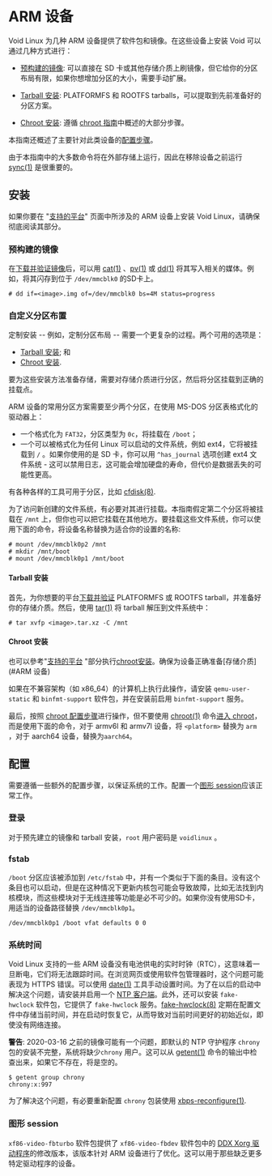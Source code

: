 # ARM 设备

Void Linux 为几种 ARM 设备提供了软件包和镜像。在这些设备上安装 Void 可以通过几种方式进行：

- [预构建的镜像](预构建的镜像): 可以直接在 SD 卡或其他存储介质上刷镜像，但它给你的分区布局有限，如果你想增加分区的大小，需要手动扩展。
   
- [Tarball 安装](#tarball-安装): PLATFORMFS 和 ROOTFS tarballs，可以提取到先前准备好的分区方案。
- [Chroot 安装](#chroot-安装): 遵循 [chroot 指南](https://docs.voidlinux.org/installation/guides/chroot.html)中概述的大部分步骤。

本指南还概述了主要针对此类设备的[配置步骤](#配置)。

由于本指南中的大多数命令将在外部存储上运行，因此在移除设备之前运行 [sync(1)](https://man.voidlinux.org/sync.1) 是很重要的。

## 安装

如果你要在 "[支持的平台](./platforms.md)" 页面中所涉及的 ARM 设备上安装 Void Linux，请确保彻底阅读其部分。

### 预构建的镜像

在[下载并验证镜像](../../index.md)后，可以用 [cat(1)](https://man.voidlinux.org/cat.1) 、[pv(1)](https://man.voidlinux.org/pv.1) 或 [dd(1)](https://man.voidlinux.org/dd.1) 将其写入相关的媒体。例如，将其闪存到位于 `/dev/mmcblk0` 的SD卡上。

```
# dd if=<image>.img of=/dev/mmcblk0 bs=4M status=progress
```

### 自定义分区布置

定制安装 -- 例如，定制分区布局 -- 需要一个更复杂的过程。两个可用的选项是：

- [Tarball 安装](#tarball-安装); 和
- [Chroot 安装](#chroot-安装).

要为这些安装方法准备存储，需要对存储介质进行分区，然后将分区挂载到正确的挂载点。

ARM 设备的常用分区方案需要至少两个分区，在使用 MS-DOS 分区表格式化的驱动器上：

- 一个格式化为 `FAT32`，分区类型为 `0c`，将挂载在 `/boot`；
-  一个可以被格式化为任何 Linux 可以启动的文件系统，例如 ext4，它将被挂载到 `/` 。如果你使用的是 SD 卡，你可以用 `^has_journal` 选项创建 ext4 文件系统 - 这可以禁用日志，这可能会增加硬盘的寿命，但代价是数据丢失的可能性更高。

有各种各样的工具可用于分区，比如
[cfdisk(8)](https://man.voidlinux.org/cfdisk.8).

为了访问新创建的文件系统，有必要对其进行挂载。本指南假定第二个分区将被挂载在 `/mnt` 上，但你也可以把它挂载在其他地方。要挂载这些文件系统，你可以使用下面的命令，将设备名称替换为适合你的设置的名称:

```
# mount /dev/mmcblk0p2 /mnt
# mkdir /mnt/boot
# mount /dev/mmcblk0p1 /mnt/boot
```

#### Tarball 安装

首先，为你想要的平台[下载并验证](../../index.md) PLATFORMFS 或 ROOTFS tarball，并准备好你的存储介质。然后，使用 [tar(1)](https://man.voidlinux.org/tar.1) 将 tarball 解压到文件系统中：

```
# tar xvfp <image>.tar.xz -C /mnt
```

#### Chroot 安装

也可以參考"[支持的平台](./platforms.md) "部分执行[chroot安装](./chroot.md)。确保为设备正确准备[存储介质](#ARM 设备)

如果在不兼容架构（如 x86_64）的计算机上执行此操作，请安装 `qemu-user-static` 和 `binfmt-support` 软件包，并在安装前启用 `binfmt-support` 服务。

最后，按照 [chroot 配置步骤](../chroot.md#配置)进行操作，但不要使用 [chroot(1)](https://man.voidlinux.org/chroot.1) 命令[进入 chroot](../chroot.md#进入-chroot)，而是使用下面的命令，对于 armv6l 和 armv7l 设备，将 `<platform>` 替换为 `arm` ，对于 aarch64 设备，替换为`aarch64`。


## 配置

需要遵循一些额外的配置步骤，以保证系统的工作。配置一个[图形 session](../../../config/graphical-session/index.md)应该正常工作。


### 登录

对于预先建立的镜像和 tarball 安装，`root` 用户密码是 `voidlinux` 。

### fstab

`/boot` 分区应该被添加到 `/etc/fstab` 中，并有一个类似于下面的条目。没有这个条目也可以启动，但是在这种情况下更新内核包可能会导致故障，比如无法找到内核模块，而这些模块对于无线连接等功能是必不可少的。如果你没有使用SD卡，用适当的设备路径替换 `/dev/mmcblk0p1`。


```
/dev/mmcblk0p1 /boot vfat defaults 0 0
```

### 系统时间

Void Linux 支持的一些 ARM 设备没有电池供电的实时时钟（RTC），这意味着一旦断电，它们将无法跟踪时间。在浏览网页或使用软件包管理器时，这个问题可能表现为 HTTPS 错误。可以使用 [date(1)](https://man.voidlinux.org/date.1) 工具手动设置时间。为了在以后的启动中解决这个问题，请安装并启用一个 [NTP 客户端](../../../config/date-time.md#ntp)。此外，还可以安装 `fake-hwclock` 软件包，它提供了 `fake-hwclock` 服务。[fake-hwclock(8)](https://man.voidlinux.org/fake-hwclock.8) 定期在配置文件中存储当前时间，并在启动时恢复它，从而导致对当前时间更好的初始近似，即使没有网络连接。

**警告**: 2020-03-16 之前的镜像可能有一个问题，即默认的 NTP 守护程序 `chrony` 包的安装不完整，系统将缺少`chrony` 用户。这可以从 [getent(1)](https://man.voidlinux.org/getent.1) 命令的输出中检查出来，如果它不存在，将是空的。


```
$ getent group chrony
chrony:x:997
```

为了解决这个问题，有必要重新配置 `chrony` 包装使用 
[xbps-reconfigure(1)](https://man.voidlinux.org/xbps-reconfigure).

### 图形 session

`xf86-video-fbturbo` 软件包提供了 `xf86-video-fbdev` 软件包中的 [DDX Xorg 驱动程序](../../../config/graphical-session/xorg.md#ddx)的修改版本，该版本针对 ARM 设备进行了优化。这可以用于那些缺乏更多特定驱动程序的设备。
